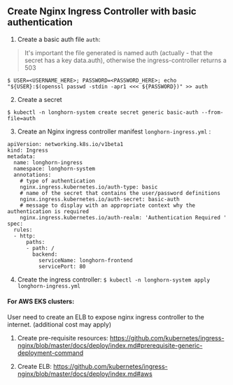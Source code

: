 ## Create Nginx Ingress Controller with basic authentication

1. Create a basic auth file `auth`:
> It's important the file generated is named auth (actually - that the secret has a key data.auth), otherwise the ingress-controller returns a 503

`$ USER=<USERNAME_HERE>; PASSWORD=<PASSWORD_HERE>; echo "${USER}:$(openssl passwd -stdin -apr1 <<< ${PASSWORD})" >> auth`

2. Create a secret

`$ kubectl -n longhorn-system create secret generic basic-auth --from-file=auth`

3. Create an Nginx ingress controller manifest `longhorn-ingress.yml` :

```
apiVersion: networking.k8s.io/v1beta1
kind: Ingress
metadata:
  name: longhorn-ingress
  namespace: longhorn-system
  annotations:
    # type of authentication
    nginx.ingress.kubernetes.io/auth-type: basic
    # name of the secret that contains the user/password definitions
    nginx.ingress.kubernetes.io/auth-secret: basic-auth
    # message to display with an appropriate context why the authentication is required
    nginx.ingress.kubernetes.io/auth-realm: 'Authentication Required '
spec:
  rules:
  - http:
      paths:
      - path: /
        backend:
          serviceName: longhorn-frontend
          servicePort: 80
```

4. Create the ingress controller:
`$ kubectl -n longhorn-system apply longhorn-ingress.yml`



#### For AWS EKS clusters:
User need to create an ELB to expose nginx ingress controller to the internet. (additional cost may apply)

1. Create pre-requisite resources: 
https://github.com/kubernetes/ingress-nginx/blob/master/docs/deploy/index.md#prerequisite-generic-deployment-command

2. Create ELB:
https://github.com/kubernetes/ingress-nginx/blob/master/docs/deploy/index.md#aws
